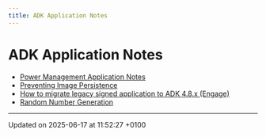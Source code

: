 ```yaml
---
title: ADK Application Notes
---
```


# ADK Application Notes

- [Power Management Application Notes](pg_pm_app_notes.md)
- [Preventing Image Persistence](pg_preventing_image_persistence.md)
- [How to migrate legacy signed application to ADK 4.8.x (Engage)](pg_migration_of_legacy_signed_application.md)
- [Random Number Generation](pg_random_number_generation.md)

---

Updated on 2025-06-17 at 11:52:27 +0100
